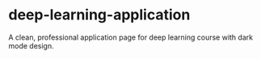 # deep-learning-application
A clean, professional application page for deep learning course with dark mode design.
